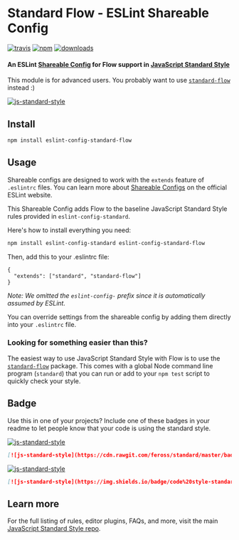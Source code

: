 # Standard Flow - ESLint Shareable Config
[![travis][travis-image]][travis-url]
[![npm][npm-image]][npm-url]
[![downloads][downloads-image]][downloads-url]

[travis-image]: https://img.shields.io/travis/gozala/eslint-config-standard-flow/master.svg
[travis-url]: https://travis-ci.org/gozala/eslint-config-standard-flow
[npm-image]: https://img.shields.io/npm/v/eslint-config-standard-flow.svg
[npm-url]: https://npmjs.org/package/eslint-config-standard-flow
[downloads-image]: https://img.shields.io/npm/dm/eslint-config-standard-flow.svg
[downloads-url]: https://npmjs.org/package/eslint-config-standard-flow

#### An ESLint [Shareable Config](http://eslint.org/docs/developer-guide/shareable-configs) for Flow support in [JavaScript Standard Style](https://github.com/feross/standard)

This module is for advanced users. You probably want to use [`standard-flow`](https://github.com/gozala/standard-flow) instead :)

[![js-standard-style](https://cdn.rawgit.com/feross/standard/master/badge.svg)](https://github.com/feross/standard)

## Install

```bash
npm install eslint-config-standard-flow
```

## Usage

Shareable configs are designed to work with the `extends` feature of `.eslintrc` files.
You can learn more about
[Shareable Configs](http://eslint.org/docs/developer-guide/shareable-configs) on the
official ESLint website.

This Shareable Config adds Flow to the baseline JavaScript Standard Style rules provided in `eslint-config-standard`.

Here's how to install everything you need:

```bash
npm install eslint-config-standard eslint-config-standard-flow
```

Then, add this to your .eslintrc file:

```
{
  "extends": ["standard", "standard-flow"]
}
```

*Note: We omitted the `eslint-config-` prefix since it is automatically assumed by ESLint.*

You can override settings from the shareable config by adding them directly into your
`.eslintrc` file.

### Looking for something easier than this?

The easiest way to use JavaScript Standard Style with Flow is to use the [`standard-flow`](https://github.com/gozala/standard-flow) package. This comes with a global Node command line program (`standard`) that you can run or add to your `npm test` script to quickly check your style.

## Badge

Use this in one of your projects? Include one of these badges in your readme to let people know that your code is using the standard style.

[![js-standard-style](https://cdn.rawgit.com/feross/standard/master/badge.svg)](https://github.com/feross/standard)

```markdown
[![js-standard-style](https://cdn.rawgit.com/feross/standard/master/badge.svg)](https://github.com/feross/standard)
```

[![js-standard-style](https://img.shields.io/badge/code%20style-standard-brightgreen.svg)](https://github.com/feross/standard)

```markdown
[![js-standard-style](https://img.shields.io/badge/code%20style-standard-brightgreen.svg)](https://github.com/feross/standard)
```

## Learn more

For the full listing of rules, editor plugins, FAQs, and more, visit the main
[JavaScript Standard Style repo](https://github.com/feross/standard).
